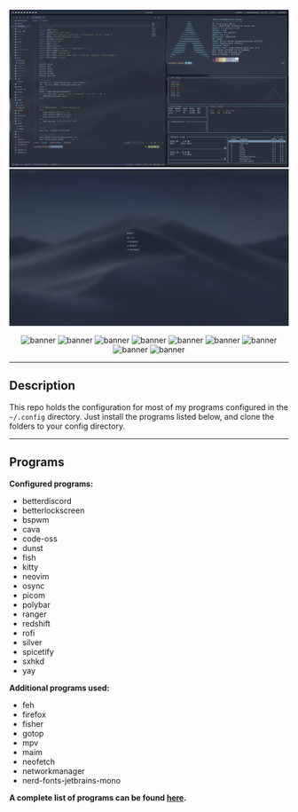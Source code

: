 <center>

![main](screenshots/main.png)
![power](screenshots/power.png)

![banner](https://img.shields.io/static/v1?label=WM&message=BSPWM&style=flat-square&colorA=434c5e&colorB=81a1c1)
![banner](https://img.shields.io/static/v1?label=Distro&message=Arch&style=flat-square&colorA=434c5e&colorB=81a1c1)
![banner](https://img.shields.io/static/v1?label=Theme&message=Nord&style=flat-square&colorA=434c5e&colorB=81a1c1)
![banner](https://img.shields.io/static/v1?label=Bar&message=Polybar&style=flat-square&colorA=434c5e&colorB=81a1c1)
![banner](https://img.shields.io/static/v1?label=Menu&message=Rofi&style=flat-square&colorA=434c5e&colorB=81a1c1)
![banner](https://img.shields.io/static/v1?label=Font&message=JetBrainsMono&style=flat-square&colorA=434c5e&colorB=81a1c1)
![banner](https://img.shields.io/static/v1?label=Term&message=Kitty&style=flat-square&colorA=434c5e&colorB=81a1c1)
![banner](https://img.shields.io/static/v1?label=Shell&message=Fish&style=flat-square&colorA=434c5e&colorB=81a1c1)
![banner](https://img.shields.io/static/v1?label=Editor&message=VSCode&style=flat-square&colorA=434c5e&colorB=81a1c1)

</center>

---
## **Description**

This repo holds the configuration for most of my programs configured in the `~/.config` directory. Just install the programs listed below, and clone the folders to your config directory. 

---
## **Programs**

**Configured programs:**
- betterdiscord
- betterlockscreen
- bspwm
- cava
- code-oss
- dunst
- fish
- kitty
- neovim
- osync
- picom
- polybar
- ranger
- redshift
- rofi
- silver
- spicetify
- sxhkd
- yay

 
**Additional programs used:**
- feh
- firefox
- fisher
- gotop
- mpv
- maim
- neofetch
- networkmanager
- nerd-fonts-jetbrains-mono

**A complete list of programs can be found [here](pkglist.txt).**